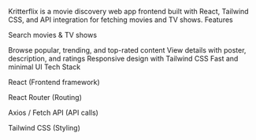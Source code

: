 Kritterflix is a movie discovery web app frontend built with React, Tailwind CSS, and API integration for fetching movies and TV shows.
Features

Search movies & TV shows

Browse popular, trending, and top-rated content
 View details with poster, description, and ratings
Responsive design with Tailwind CSS
 Fast and minimal UI
 Tech Stack

React (Frontend framework)

React Router (Routing)

Axios / Fetch API (API calls)

Tailwind CSS (Styling)
